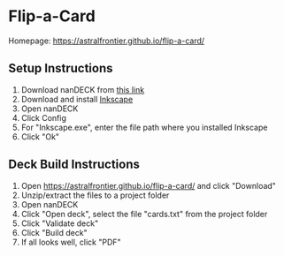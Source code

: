 # Flip-a-Card

Homepage: https://astralfrontier.github.io/flip-a-card/

## Setup Instructions

1. Download nanDECK from [this link](http://www.nand.it/nandeck/)
2. Download and install [Inkscape](https://inkscape.org/)
3. Open nanDECK
4. Click Config
5. For "Inkscape.exe", enter the file path where you installed Inkscape
6. Click "Ok"

## Deck Build Instructions

1. Open https://astralfrontier.github.io/flip-a-card/ and click "Download"
2. Unzip/extract the files to a project folder
2. Open nanDECK
3. Click "Open deck", select the file "cards.txt" from the project folder
4. Click "Validate deck"
5. Click "Build deck"
6. If all looks well, click "PDF"